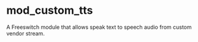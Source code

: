 # mod_custom_tts

A Freeswitch module that allows speak text to speech audio from custom vendor stream.
